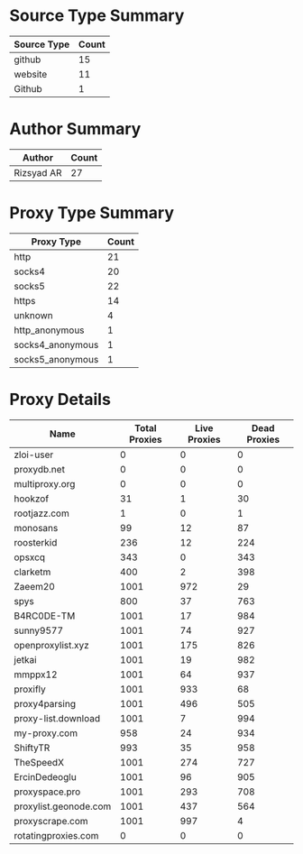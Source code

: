 # Source Type Summary

| Source Type | Count |
|-------------|-------|
| github | 15 |
| website | 11 |
| Github | 1 |


# Author Summary

| Author | Count |
|--------|-------|
| Rizsyad AR | 27 |


# Proxy Type Summary

| Proxy Type | Count |
|------------|-------|
| http | 21 |
| socks4 | 20 |
| socks5 | 22 |
| https | 14 |
| unknown | 4 |
| http_anonymous | 1 |
| socks4_anonymous | 1 |
| socks5_anonymous | 1 |


# Proxy Details

| Name | Total Proxies | Live Proxies | Dead Proxies |
|------|---------------|--------------|---------------|
| zloi-user | 0 | 0 | 0 |
| proxydb.net | 0 | 0 | 0 |
| multiproxy.org | 0 | 0 | 0 |
| hookzof | 31 | 1 | 30 |
| rootjazz.com | 1 | 0 | 1 |
| monosans | 99 | 12 | 87 |
| roosterkid | 236 | 12 | 224 |
| opsxcq | 343 | 0 | 343 |
| clarketm | 400 | 2 | 398 |
| Zaeem20 | 1001 | 972 | 29 |
| spys | 800 | 37 | 763 |
| B4RC0DE-TM | 1001 | 17 | 984 |
| sunny9577 | 1001 | 74 | 927 |
| openproxylist.xyz | 1001 | 175 | 826 |
| jetkai | 1001 | 19 | 982 |
| mmppx12 | 1001 | 64 | 937 |
| proxifly | 1001 | 933 | 68 |
| proxy4parsing | 1001 | 496 | 505 |
| proxy-list.download | 1001 | 7 | 994 |
| my-proxy.com | 958 | 24 | 934 |
| ShiftyTR | 993 | 35 | 958 |
| TheSpeedX | 1001 | 274 | 727 |
| ErcinDedeoglu | 1001 | 96 | 905 |
| proxyspace.pro | 1001 | 293 | 708 |
| proxylist.geonode.com | 1001 | 437 | 564 |
| proxyscrape.com | 1001 | 997 | 4 |
| rotatingproxies.com | 0 | 0 | 0 |
